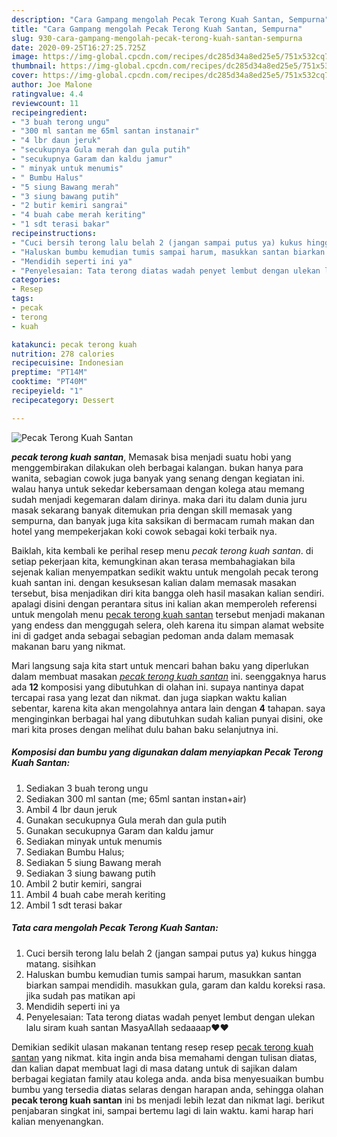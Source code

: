 ```yaml
---
description: "Cara Gampang mengolah Pecak Terong Kuah Santan, Sempurna"
title: "Cara Gampang mengolah Pecak Terong Kuah Santan, Sempurna"
slug: 930-cara-gampang-mengolah-pecak-terong-kuah-santan-sempurna
date: 2020-09-25T16:27:25.725Z
image: https://img-global.cpcdn.com/recipes/dc285d34a8ed25e5/751x532cq70/pecak-terong-kuah-santan-foto-resep-utama.jpg
thumbnail: https://img-global.cpcdn.com/recipes/dc285d34a8ed25e5/751x532cq70/pecak-terong-kuah-santan-foto-resep-utama.jpg
cover: https://img-global.cpcdn.com/recipes/dc285d34a8ed25e5/751x532cq70/pecak-terong-kuah-santan-foto-resep-utama.jpg
author: Joe Malone
ratingvalue: 4.4
reviewcount: 11
recipeingredient:
- "3 buah terong ungu"
- "300 ml santan me 65ml santan instanair"
- "4 lbr daun jeruk"
- "secukupnya Gula merah dan gula putih"
- "secukupnya Garam dan kaldu jamur"
- " minyak untuk menumis"
- " Bumbu Halus"
- "5 siung Bawang merah"
- "3 siung bawang putih"
- "2 butir kemiri sangrai"
- "4 buah cabe merah keriting"
- "1 sdt terasi bakar"
recipeinstructions:
- "Cuci bersih terong lalu belah 2 (jangan sampai putus ya) kukus hingga matang. sisihkan"
- "Haluskan bumbu kemudian tumis sampai harum, masukkan santan biarkan sampai mendidih. masukkan gula, garam dan kaldu koreksi rasa. jika sudah pas matikan api"
- "Mendidih seperti ini ya"
- "Penyelesaian: Tata terong diatas wadah penyet lembut dengan ulekan lalu siram kuah santan MasyaAllah sedaaaap❤❤"
categories:
- Resep
tags:
- pecak
- terong
- kuah

katakunci: pecak terong kuah 
nutrition: 278 calories
recipecuisine: Indonesian
preptime: "PT14M"
cooktime: "PT40M"
recipeyield: "1"
recipecategory: Dessert

---
```



![Pecak Terong Kuah Santan](https://img-global.cpcdn.com/recipes/dc285d34a8ed25e5/751x532cq70/pecak-terong-kuah-santan-foto-resep-utama.jpg)

<b><i>pecak terong kuah santan</i></b>, Memasak bisa menjadi suatu hobi yang menggembirakan dilakukan oleh berbagai kalangan. bukan hanya para wanita, sebagian cowok juga banyak yang senang dengan kegiatan ini. walau hanya untuk sekedar kebersamaan dengan kolega atau memang sudah menjadi kegemaran dalam dirinya. maka dari itu dalam dunia juru masak sekarang banyak ditemukan pria dengan skill memasak yang sempurna, dan banyak juga kita saksikan di bermacam rumah makan dan hotel yang mempekerjakan koki cowok sebagai koki terbaik nya.

Baiklah, kita kembali ke perihal resep menu <i>pecak terong kuah santan</i>. di setiap pekerjaan kita, kemungkinan akan terasa membahagiakan bila sejenak kalian menyempatkan sedikit waktu untuk mengolah pecak terong kuah santan ini. dengan kesuksesan kalian dalam memasak masakan tersebut, bisa menjadikan diri kita bangga oleh hasil masakan kalian sendiri. apalagi disini dengan perantara situs ini kalian akan memperoleh referensi untuk mengolah menu <u>pecak terong kuah santan</u> tersebut menjadi makanan yang endess dan menggugah selera, oleh karena itu simpan alamat website ini di gadget anda sebagai sebagian pedoman anda dalam memasak makanan baru yang nikmat.




Mari langsung saja kita start untuk mencari bahan baku yang diperlukan dalam membuat masakan <u><i>pecak terong kuah santan</i></u> ini. seenggaknya harus ada <b>12</b> komposisi yang dibutuhkan di olahan ini. supaya nantinya dapat tercapai rasa yang lezat dan nikmat. dan juga siapkan waktu kalian sebentar, karena kita akan mengolahnya antara lain dengan <b>4</b> tahapan. saya menginginkan berbagai hal yang dibutuhkan sudah kalian punyai disini, oke mari kita proses dengan melihat dulu bahan baku selanjutnya ini.

<!--inarticleads1-->

##### Komposisi dan bumbu yang digunakan dalam menyiapkan Pecak Terong Kuah Santan:

1. Sediakan 3 buah terong ungu
1. Sediakan 300 ml santan (me; 65ml santan instan+air)
1. Ambil 4 lbr daun jeruk
1. Gunakan secukupnya Gula merah dan gula putih
1. Gunakan secukupnya Garam dan kaldu jamur
1. Sediakan  minyak untuk menumis
1. Sediakan  Bumbu Halus;
1. Sediakan 5 siung Bawang merah
1. Sediakan 3 siung bawang putih
1. Ambil 2 butir kemiri, sangrai
1. Ambil 4 buah cabe merah keriting
1. Ambil 1 sdt terasi bakar




<!--inarticleads2-->

##### Tata cara mengolah Pecak Terong Kuah Santan:

1. Cuci bersih terong lalu belah 2 (jangan sampai putus ya) kukus hingga matang. sisihkan
1. Haluskan bumbu kemudian tumis sampai harum, masukkan santan biarkan sampai mendidih. masukkan gula, garam dan kaldu koreksi rasa. jika sudah pas matikan api
1. Mendidih seperti ini ya
1. Penyelesaian: Tata terong diatas wadah penyet lembut dengan ulekan lalu siram kuah santan MasyaAllah sedaaaap❤❤




Demikian sedikit ulasan makanan tentang resep resep <u>pecak terong kuah santan</u> yang nikmat. kita ingin anda bisa memahami dengan tulisan diatas, dan kalian dapat membuat lagi di masa datang untuk di sajikan dalam berbagai kegiatan family atau kolega anda. anda bisa menyesuaikan bumbu bumbu yang tersedia diatas selaras dengan harapan anda, sehingga olahan <b>pecak terong kuah santan</b> ini bs menjadi lebih lezat dan nikmat lagi. berikut penjabaran singkat ini, sampai bertemu lagi di lain waktu. kami harap hari kalian menyenangkan.
